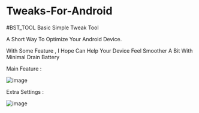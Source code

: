 # Tweaks-For-Android
#BST_TOOL
Basic Simple Tweak Tool

A Short Way To Optimize Your Android Device.


With Some Feature , I Hope Can Help Your Device Feel Smoother A Bit With Minimal Drain Battery

Main Feature :


![image](https://github.com/user-attachments/assets/53570b46-011d-45ef-b9b9-bc4054d969fc)


Extra Settings :


![image](https://github.com/user-attachments/assets/228d9b35-412b-47e6-b96f-c1d93bd6db39)




